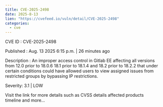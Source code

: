 ```yaml
--- 
title: CVE-2025-2498
date: 2025-8-13
lien: "https://cvefeed.io/vuln/detail/CVE-2025-2498"
categories:
  - cve
---
```


CVE ID : CVE-2025-2498

Published :  Aug. 13
2025
6:15 p.m. | 26 minutes ago

Description : An improper access control in Gitlab EE affecting all versions from 12.0 prior to 18.0.6
18.1 prior to 18.1.4
and 18.2 prior to 18.2.2 that under certain conditions could have allowed users to view assigned issues from restricted groups by bypassing IP restrictions.

Severity: 3.1 | LOW

Visit the link for more details
such as CVSS details
affected products
timeline
and more...
